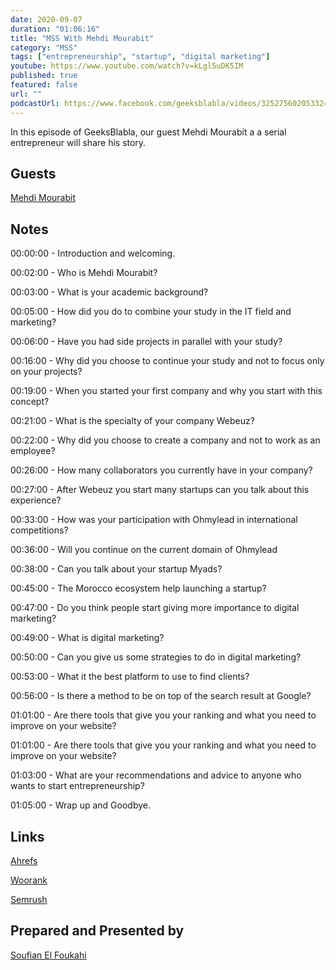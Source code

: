 ```yaml
---
date: 2020-09-07
duration: "01:06:16"
title: "MSS With Mehdi Mourabit"
category: "MSS"
tags: ["entrepreneurship", "startup", "digital marketing"]
youtube: https://www.youtube.com/watch?v=kLgl5uDK5IM
published: true
featured: false
url: ""
podcastUrl: https://www.facebook.com/geeksblabla/videos/325275602053324
---
```


In this episode of GeeksBlabla, our guest Mehdi Mourabit a a serial entrepreneur will share his story.

## Guests

[Mehdi Mourabit](https://www.facebook.com/mehdi.mourabit)

## Notes

00:00:00 - Introduction and welcoming.

00:02:00 - Who is Mehdi Mourabit?

00:03:00 - What is your academic background?

00:05:00 - How did you do to combine your study in the IT field and marketing?

00:06:00 - Have you had side projects in parallel with your study?

00:16:00 - Why did you choose to continue your study and not to focus only on your projects?

00:19:00 - When you started your first company and why you start with this concept?

00:21:00 - What is the specialty of your company Webeuz?

00:22:00 - Why did you choose to create a company and not to work as an employee?

00:26:00 - How many collaborators you currently have in your company?

00:27:00 - After Webeuz you start many startups can you talk about this experience?

00:33:00 - How was your participation with Ohmylead in international competitions?

00:36:00 - Will you continue on the current domain of Ohmylead

00:38:00 - Can you talk about your startup Myads?

00:45:00 - The Morocco ecosystem help launching a startup?

00:47:00 - Do you think people start giving more importance to digital marketing?

00:49:00 - What is digital marketing?

00:50:00 - Can you give us some strategies to do in digital marketing?

00:53:00 - What it the best platform to use to find clients?

00:56:00 - Is there a method to be on top of the search result at Google?

01:01:00 - Are there tools that give you your ranking and what you need to improve on your website?

01:01:00 - Are there tools that give you your ranking and what you need to improve on your website?

01:03:00 - What are your recommendations and advice to anyone who wants to start entrepreneurship?

01:05:00 - Wrap up and Goodbye.

## Links

[Ahrefs](https://ahrefs.com)

[Woorank](https://www.woorank.com)

[Semrush](https://www.semrush.com)

## Prepared and Presented by

[Soufian El Foukahi](https://twitter.com/soufianelf/)
